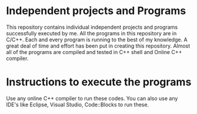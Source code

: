 # Independent projects and Programs

This repository contains individual independent projects and programs successfully executed by me. All the programs in this repository are in C/C++. Each and every program is running to the best of my knowledge. A great deal of time and effort has been put in creating this repository. Almost all of the programs are compiled and tested in C++ shell and Online C++ compiler.


# Instructions to execute the programs
Use any online C++ compiler to run these codes. You can also use any IDE's like Eclipse, Visual Studio, Code::Blocks to run these.
